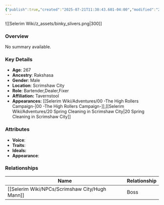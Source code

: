 ```yaml
---
{"publish":true,"created":"2025-07-21T11:30:43.601-04:00","modified":"2025-07-27T18:11:46.723-04:00","published":"2025-07-27T18:11:46.723-04:00","cssclasses":"","Age":"267","Ancestry":"Rakshasa","Gender":"Male","Location":["Scrimshaw City"],"Role":["Bartender","Dealer","Fixer"],"Affiliation":["Tavernstool"],"Appearances":["[[00 -The High Rollers Campaign-]]","[[20 Spring Cleaning in Scrimshaw City]]"]}
---
```



![[Selerim Wiki/z_assets/binky_slivers.png|300]]

### Overview
No summary available.

### Key Details
- **Age**: 267
- **Ancestry**: Rakshasa
- **Gender**: Male
- **Location**: Scrimshaw City
- **Role**: Bartender,Dealer,Fixer
- **Affiliation:** Tavernstool
- **Appearances:** [[Selerim Wiki/Adventures/00 -The High Rollers Campaign-\|00 -The High Rollers Campaign-]],[[Selerim Wiki/Adventures/20 Spring Cleaning in Scrimshaw City\|20 Spring Cleaning in Scrimshaw City]]

### Attributes
- **Voice**: 
- **Traits**: 
- **Ideals:** 
- **Appearance**:

### Relationships

| Name          | Relationship |
| ------------- | ------------ |
| [[Selerim Wiki/NPCs/Scrimshaw City/Hugh Mann]] | Boss         |
